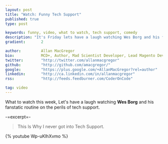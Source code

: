 ```yaml
---
layout: post
title: "Watch: Funny Tech Support"
published: true
type: post

keywords: funny, video, what to watch, tech support, comedy
description: "It's Friday lets have a laugh watching Wes Borg and his fanstatic routine on the perils of tech support"
gradient: 		2

author: 		Allan MacGregor
bio: 			MCD+, Author, Mad Scientist Developer, Lead Magento Developer @demacmedia.
twitter: 		"http://twitter.com/allanmacgregor"
github: 		"http://github.com/amacgregor/"
google: 		"https://plus.google.com/+AllanMacGregor?rel=author"
linkedin: 		"http://ca.linkedin.com/in/allanmacgregor"
rss: 			"http://feeds.feedburner.com/CoderOnCode"

tag: video
---
```


What to watch this week,  Let's have a laugh watching **Wes Borg** and his fanstatic routine on the perils of tech support.

-=excerpt=-

> This Is Why I never got into Tech Support.

{% youtube Wp-uKlhXvmo %}
